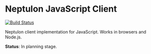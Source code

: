# Neptulon JavaScript Client

[![Build Status](https://travis-ci.org/neptulon/client-javascript.svg?branch=master)](https://travis-ci.org/neptulon/client-javascript)

Neptulon client implementation for JavaScript. Works in browsers and Node.js.

**Status**: In planning stage.
